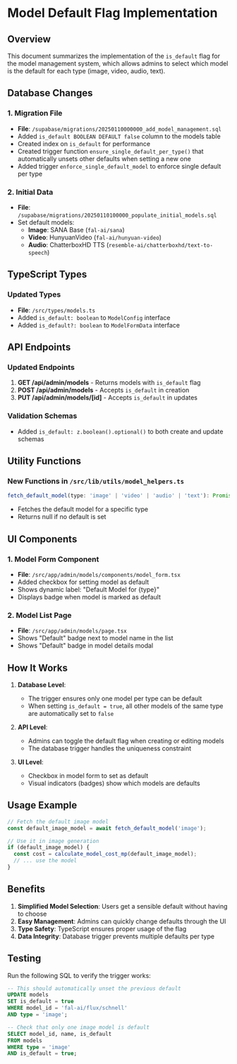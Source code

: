 # Model Default Flag Implementation

## Overview
This document summarizes the implementation of the `is_default` flag for the model management system, which allows admins to select which model is the default for each type (image, video, audio, text).

## Database Changes

### 1. Migration File
- **File**: `/supabase/migrations/20250110000000_add_model_management.sql`
- Added `is_default BOOLEAN DEFAULT false` column to the models table
- Created index on `is_default` for performance
- Created trigger function `ensure_single_default_per_type()` that automatically unsets other defaults when setting a new one
- Added trigger `enforce_single_default_model` to enforce single default per type

### 2. Initial Data
- **File**: `/supabase/migrations/20250110100000_populate_initial_models.sql`
- Set default models:
  - **Image**: SANA Base (`fal-ai/sana`)
  - **Video**: HunyuanVideo (`fal-ai/hunyuan-video`)
  - **Audio**: ChatterboxHD TTS (`resemble-ai/chatterboxhd/text-to-speech`)

## TypeScript Types

### Updated Types
- **File**: `/src/types/models.ts`
- Added `is_default: boolean` to `ModelConfig` interface
- Added `is_default?: boolean` to `ModelFormData` interface

## API Endpoints

### Updated Endpoints
1. **GET /api/admin/models** - Returns models with `is_default` flag
2. **POST /api/admin/models** - Accepts `is_default` in creation
3. **PUT /api/admin/models/[id]** - Accepts `is_default` in updates

### Validation Schemas
- Added `is_default: z.boolean().optional()` to both create and update schemas

## Utility Functions

### New Functions in `/src/lib/utils/model_helpers.ts`
```typescript
fetch_default_model(type: 'image' | 'video' | 'audio' | 'text'): Promise<ModelConfig | null>
```
- Fetches the default model for a specific type
- Returns null if no default is set

## UI Components

### 1. Model Form Component
- **File**: `/src/app/admin/models/components/model_form.tsx`
- Added checkbox for setting model as default
- Shows dynamic label: "Default Model for {type}"
- Displays badge when model is marked as default

### 2. Model List Page
- **File**: `/src/app/admin/models/page.tsx`
- Shows "Default" badge next to model name in the list
- Shows "Default" badge in model details modal

## How It Works

1. **Database Level**:
   - The trigger ensures only one model per type can be default
   - When setting `is_default = true`, all other models of the same type are automatically set to `false`

2. **API Level**:
   - Admins can toggle the default flag when creating or editing models
   - The database trigger handles the uniqueness constraint

3. **UI Level**:
   - Checkbox in model form to set as default
   - Visual indicators (badges) show which models are defaults

## Usage Example

```typescript
// Fetch the default image model
const default_image_model = await fetch_default_model('image');

// Use it in image generation
if (default_image_model) {
  const cost = calculate_model_cost_mp(default_image_model);
  // ... use the model
}
```

## Benefits

1. **Simplified Model Selection**: Users get a sensible default without having to choose
2. **Easy Management**: Admins can quickly change defaults through the UI
3. **Type Safety**: TypeScript ensures proper usage of the flag
4. **Data Integrity**: Database trigger prevents multiple defaults per type

## Testing

Run the following SQL to verify the trigger works:
```sql
-- This should automatically unset the previous default
UPDATE models 
SET is_default = true 
WHERE model_id = 'fal-ai/flux/schnell' 
AND type = 'image';

-- Check that only one image model is default
SELECT model_id, name, is_default 
FROM models 
WHERE type = 'image' 
AND is_default = true;
```
